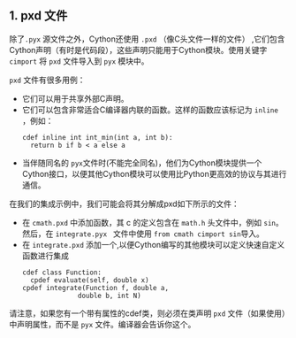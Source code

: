 ## 1. pxd 文件

除了`.pyx` 源文件之外，Cython还使用 `.pxd` （像C头文件一样的文件） ,它们包含Cython声明（有时是代码段），这些声明只能用于Cython模块。使用关键字 `cimport` 将 `pxd` 文件导入到 `pyx` 模块中。

`pxd` 文件有很多用例：
- 它们可以用于共享外部C声明。
- 它们可以包含非常适合C编译器内联的函数。这样的函数应该标记为 `inline` ，例如：
  ``` Cython
  cdef inline int int_min(int a, int b):
    return b if b < a else a
  ```
- 当伴随同名的 `pyx`文件时(不能完全同名)，他们为Cython模块提供一个Cython接口，以便其他Cython模块可以使用比Python更高效的协议与其进行通信。


在我们的集成示例中，我们可能会将其分解成pxd如下所示的文件：
- 在 `cmath.pxd` 中添加函数，其 c 的定义包含在 `math.h` 头文件中，例如 `sin`。然后，在 `integrate.pyx ` 文件中使用 `from cmath cimport sin`导入。
- 在 `integrate.pxd` 添加一个,以便Cython编写的其他模块可以定义快速自定义函数进行集成
  ```Cython
  cdef class Function:
    cpdef evaluate(self, double x)
  cpdef integrate(Function f, double a,
                double b, int N)
  ```

请注意，如果您有一个带有属性的cdef类，则必须在类声明 `pxd` 文件（如果使用）中声明属性，而不是 `pyx` 文件。编译器会告诉你这个。
